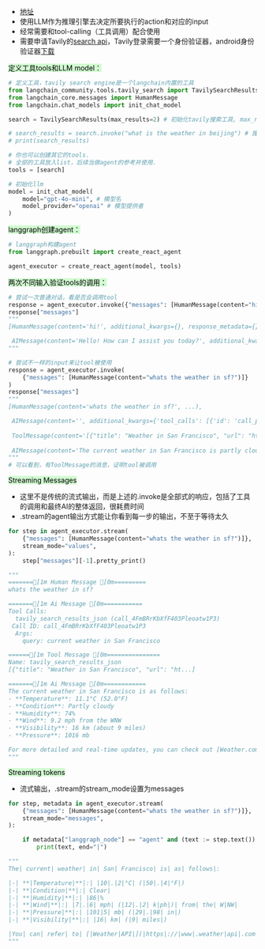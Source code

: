 - [地址](https://python.langchain.com/docs/tutorials/agents/)
- 使用LLM作为推理引擎去决定所要执行的action和对应的input
- 经常需要和tool-calling（工具调用）配合使用
- 需要申请Tavily的[search api](https://docs.tavily.com/sdk/python/quick-start)，Tavily登录需要一个身份验证器，android身份验证器[下载](https://shouyou.3dmgame.com/android/461920.html)

<mark style="background: #BBFABBA6;">定义工具tools和LLM model：</mark>
```python
# 定义工具，tavily search engine是一个langchain内置的工具
from langchain_community.tools.tavily_search import TavilySearchResults
from langchain_core.messages import HumanMessage
from langchain.chat_models import init_chat_model

search = TavilySearchResults(max_results=2) # 初始化tavily搜索工具, max_results代表给几个结果

# search_results = search.invoke("what is the weather in beijing") # 搜索
# print(search_results)

# 你也可以创建其它的tools.
# 全部的工具放入list，后续当做agent的参考并使用.
tools = [search]

# 初始化llm
model = init_chat_model(
    model="gpt-4o-mini", # 模型名
    model_provider="openai" # 模型提供者
)
```
<mark style="background: #BBFABBA6;">langgraph创建agent：</mark>
```python
# langgraph构建agent
from langgraph.prebuilt import create_react_agent

agent_executor = create_react_agent(model, tools)
```
<mark style="background: #BBFABBA6;">两次不同输入验证tools的调用：</mark>
```python
# 尝试一次普通对话，看是否会调用tool
response = agent_executor.invoke({"messages": [HumanMessage(content="hi!")]})
response["messages"]
"""
[HumanMessage(content='hi!', additional_kwargs={}, response_metadata={}, id='b05475ea-876f-4357-88c2-ae391ad06db5'),

 AIMessage(content='Hello! How can I assist you today?', additional_kwargs={'refusal': None}, response_metadata={'token_usage': {'completion_tokens': 11, 'prompt_tokens': 81, 'total_tokens': 92, 'completion_tokens_details': {'accepted_prediction_tokens': 0, 'audio_tokens': 0, 'reasoning_tokens': 0, 'rejected_prediction_tokens': 0}, 'prompt_tokens_details': {'audio_tokens': 0, 'cached_tokens': 0}}, 'model_name': 'gpt-4o-mini-2024-07-18', 'system_fingerprint': 'fp_06737a9306', 'finish_reason': 'stop', 'logprobs': None}, id='run-77b9d8d6-1a3a-4ed9-9590-d4df17172bbe-0', usage_metadata={'input_tokens': 81, 'output_tokens': 11, 'total_tokens': 92, 'input_token_details': {'audio': 0, 'cache_read': 0}, 'output_token_details': {'audio': 0, 'reasoning': 0}})]
"""

# 尝试不一样的input来让tool被使用
response = agent_executor.invoke(
    {"messages": [HumanMessage(content="whats the weather in sf?")]}
)
response["messages"]
"""
[HumanMessage(content='whats the weather in sf?', ...),

 AIMessage(content='', additional_kwargs={'tool_calls': [{'id': 'call_pZQtNQkM2DXL5D4qbjgEDcQz', 'function': {'arguments': '{"query":"current weather in San Francisco"}', 'name': 'tavily_search_results_json'}, ...),
 
 ToolMessage(content='[{"title": "Weather in San Francisco", "url": "https://www.weatherapi.com/", ..., "content": "...}),
 
 AIMessage(content='The current weather in San Francisco is partly cloudy with a temperature of approximately 52°F (11.1°C). ...)]
"""
# 可以看到，有ToolMessage的消息，证明tool被调用
```
<mark style="background: #BBFABBA6;">Streaming Messages</mark>
- 这里不是传统的流式输出，而是上述的.invoke是全部式的响应，包括了工具的调用和最终AI的整体返回，很耗费时间
- .stream的agent输出方式能让你看到每一步的输出，不至于等待太久
```python
for step in agent_executor.stream(
    {"messages": [HumanMessage(content="whats the weather in sf?")]},
    stream_mode="values",
):
    step["messages"][-1].pretty_print()

"""
=======[1m Human Message [0m=========
whats the weather in sf?

=======[1m Ai Message [0m===========
Tool Calls:
  tavily_search_results_json (call_4FmBRrKbXfF403Pleoatw1P3)
 Call ID: call_4FmBRrKbXfF403Pleoatw1P3
  Args:
    query: current weather in San Francisco

======[1m Tool Message [0m===============
Name: tavily_search_results_json
[{"title": "Weather in San Francisco", "url": "ht...]

=======[1m Ai Message [0m============
The current weather in San Francisco is as follows:
- **Temperature**: 11.1°C (52.0°F)
- **Condition**: Partly cloudy
- **Humidity**: 74%
- **Wind**: 9.2 mph from the WNW
- **Visibility**: 16 km (about 9 miles)
- **Pressure**: 1016 mb

For more detailed and real-time updates, you can check out [Weather.com](https://weather.com/weather/today/l/USCA0987:1:US) or [WeatherAPI](https://www.weatherapi.com/).
"""
```
<mark style="background: #BBFABBA6;">Streaming tokens</mark>
- 流式输出，.stream的stream_mode设置为messages
```python
for step, metadata in agent_executor.stream(
    {"messages": [HumanMessage(content="whats the weather in sf?")]},
    stream_mode="messages",
):

    if metadata["langgraph_node"] == "agent" and (text := step.text()): # TODO 还没看懂是为何这样写
        print(text, end="|")

"""
The| current| weather| in| San| Francisco| is| as| follows|:

|-| **|Temperature|**|:| |10|.|2|°C| (|50|.|4|°F|)
|-| **|Condition|**|:| Clear|
|-| **|Humidity|**|:| |86|%
|-| **|Wind|**|:| |7|.|6| mph| (|12|.|2| k|ph|)| from| the| W|NW|
|-| **|Pressure|**|:| |101|5| mb| (|29|.|98| in|)
|-| **|Visibility|**|:| |16| km| (|9| miles|)

|You| can| refer| to| [|Weather|API|](|https|://|www|.weather|api|.com|/)| for| more| details|.|
"""
```